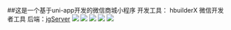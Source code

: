 ##这是一个基于uni-app开发的微信商城小程序
开发工具： hbuilderX 微信开发者工具
后端：[jgServer](https://github.com/No1white/jgServer)
![](https://github.com/No1white/jgShop/blob/master/README_files/1.jpg)
![](https://github.com/No1white/jgShop/blob/master/README_files/2.jpg)
![](https://github.com/No1white/jgShop/blob/master/README_files/3.jpg)
![](https://github.com/No1white/jgShop/blob/master/README_files/4.jpg)
![](https://github.com/No1white/jgShop/blob/master/README_files/5.jpg)
